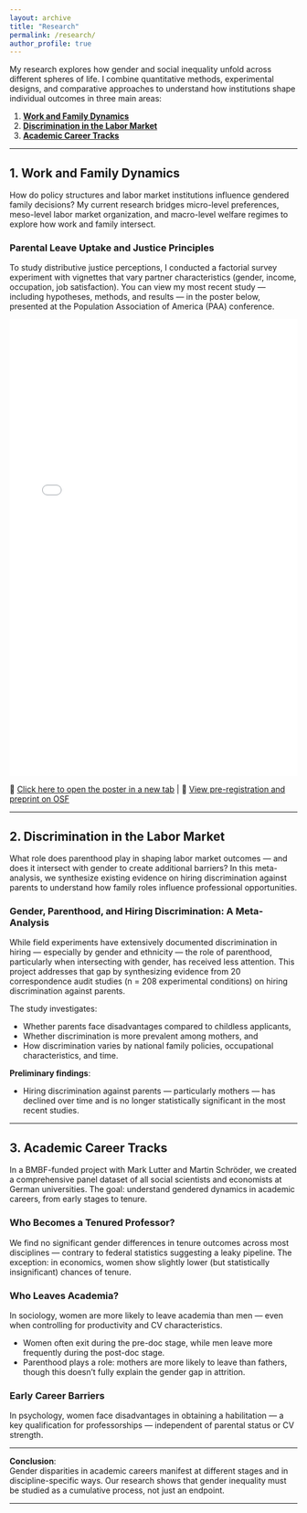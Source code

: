 ```yaml
---
layout: archive
title: "Research"
permalink: /research/
author_profile: true
---
```


My research explores how gender and social inequality unfold across different spheres of life. I combine quantitative methods, experimental designs, and comparative approaches to understand how institutions shape individual outcomes in three main areas:

1. [**Work and Family Dynamics**](#work-and-family-dynamics)  
2. [**Discrimination in the Labor Market**](#discrimination-in-the-labor-market)  
3. [**Academic Career Tracks**](#academic-career-tracks)


---

<h2 id="work-and-family-dynamics">1. Work and Family Dynamics</h2>

How do policy structures and labor market institutions influence gendered family decisions? My current research bridges micro-level preferences, meso-level labor market organization, and macro-level welfare regimes to explore how work and family intersect.

### <b> Parental Leave Uptake and Justice Principles </b>
<p>
To study distributive justice perceptions, I conducted a factorial survey experiment with vignettes that vary partner characteristics (gender, income, occupation, job satisfaction). 
You can view my most recent study — including hypotheses, methods, and results — in the poster below, presented at the Population Association of America (PAA) conference.
</p>

<iframe src="/files/Final one.pdf" width="100%" height="800px" style="border: none;"></iframe>

<p>
📄 <a href="/files/Final one.pdf" target="_blank">Click here to open the poster in a new tab</a>  
| 🔗 <a href="https://osf.io/87qup" target="_blank">View pre-registration and preprint on OSF</a>
</p>


---

<h2 id="discrimination-in-the-labor-market">2. Discrimination in the Labor Market</h2>

What role does parenthood play in shaping labor market outcomes — and does it intersect with gender to create additional barriers? In this meta-analysis, we synthesize existing evidence on hiring discrimination against parents to understand how family roles influence professional opportunities.

### Gender, Parenthood, and Hiring Discrimination: A Meta-Analysis

While field experiments have extensively documented discrimination in hiring — especially by gender and ethnicity — the role of parenthood, particularly when intersecting with gender, has received less attention. This project addresses that gap by synthesizing evidence from 20 correspondence audit studies (n = 208 experimental conditions) on hiring discrimination against parents.

The study investigates:
- Whether parents face disadvantages compared to childless applicants,
- Whether discrimination is more prevalent among mothers, and
- How discrimination varies by national family policies, occupational characteristics, and time.

**Preliminary findings**:
- Hiring discrimination against parents — particularly mothers — has declined over time and is no longer statistically significant in the most recent studies.



---

<h2 id="academic-career-tracks">3. Academic Career Tracks</h2>

In a BMBF-funded project with Mark Lutter and Martin Schröder, we created a comprehensive panel dataset of all social scientists and economists at German universities. The goal: understand gendered dynamics in academic careers, from early stages to tenure.

### Who Becomes a Tenured Professor?

We find no significant gender differences in tenure outcomes across most disciplines — contrary to federal statistics suggesting a leaky pipeline. The exception: in economics, women show slightly lower (but statistically insignificant) chances of tenure.

### Who Leaves Academia?

In sociology, women are more likely to leave academia than men — even when controlling for productivity and CV characteristics.  
- Women often exit during the pre-doc stage, while men leave more frequently during the post-doc stage.
- Parenthood plays a role: mothers are more likely to leave than fathers, though this doesn’t fully explain the gender gap in attrition.

### Early Career Barriers

In psychology, women face disadvantages in obtaining a habilitation — a key qualification for professorships — independent of parental status or CV strength.  

---

**Conclusion**:  
Gender disparities in academic careers manifest at different stages and in discipline-specific ways. Our research shows that gender inequality must be studied as a cumulative process, not just an endpoint.

---
